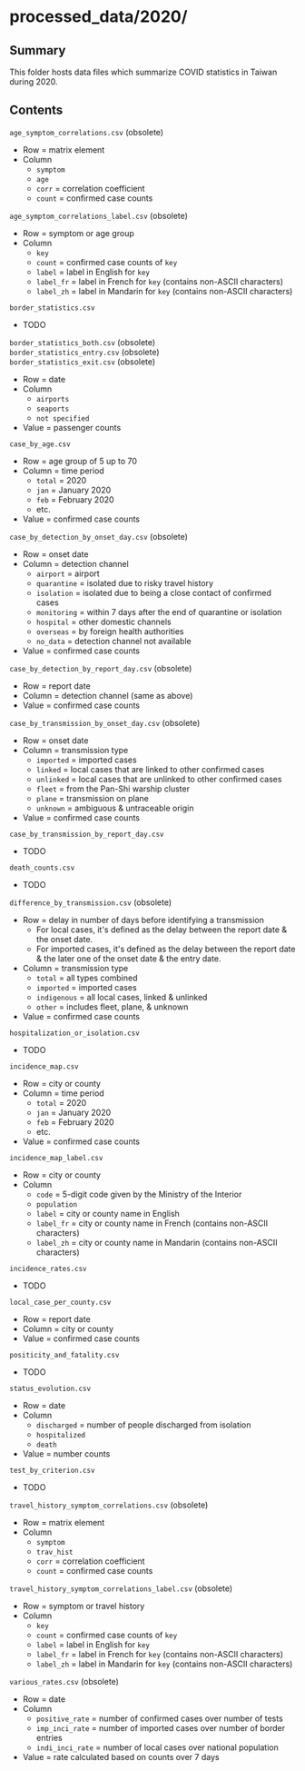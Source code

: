 processed_data/2020/
====================


Summary
-------

This folder hosts data files which summarize COVID statistics in Taiwan during 2020.


Contents
--------

`age_symptom_correlations.csv` (obsolete)
- Row = matrix element
- Column
  - `symptom`
  - `age`
  - `corr` = correlation coefficient
  - `count` = confirmed case counts

`age_symptom_correlations_label.csv` (obsolete)
- Row = symptom or age group
- Column
  - `key`
  - `count` = confirmed case counts of `key`
  - `label` = label in English for `key`
  - `label_fr` = label in French for `key` (contains non-ASCII characters)
  - `label_zh` = label in Mandarin for `key` (contains non-ASCII characters)

`border_statistics.csv`
- TODO

`border_statistics_both.csv` (obsolete)  
`border_statistics_entry.csv` (obsolete)  
`border_statistics_exit.csv` (obsolete)
- Row = date
- Column
  - `airports`
  - `seaports`
  - `not specified`
- Value = passenger counts

`case_by_age.csv`
- Row = age group of 5 up to 70
- Column = time period
  - `total` = 2020
  - `jan` = January 2020
  - `feb` = February 2020
  - etc.
- Value = confirmed case counts

`case_by_detection_by_onset_day.csv` (obsolete)
- Row = onset date
- Column = detection channel
  - `airport` = airport
  - `quarantine` = isolated due to risky travel history
  - `isolation` = isolated due to being a close contact of confirmed cases
  - `monitoring` = within 7 days after the end of quarantine or isolation
  - `hospital` = other domestic channels
  - `overseas` = by foreign health authorities
  - `no_data` = detection channel not available
- Value = confirmed case counts

`case_by_detection_by_report_day.csv` (obsolete)
- Row = report date
- Column = detection channel (same as above)
- Value = confirmed case counts

`case_by_transmission_by_onset_day.csv` (obsolete)
- Row = onset date
- Column = transmission type
  - `imported` = imported cases 
  - `linked` = local cases that are linked to other confirmed cases
  - `unlinked` = local cases that are unlinked to other confirmed cases
  - `fleet` = from the Pan-Shi warship cluster
  - `plane` = transmission on plane
  - `unknown` = ambiguous & untraceable origin
- Value = confirmed case counts

`case_by_transmission_by_report_day.csv`
- TODO

`death_counts.csv`
- TODO

`difference_by_transmission.csv` (obsolete)
- Row = delay in number of days before identifying a transmission
  - For local cases, it's defined as the delay between the report date & the onset date.
  - For imported cases, it's defined as the delay between the report date & the later one of the onset date & the entry date.
- Column = transmission type
  - `total` = all types combined
  - `imported` = imported cases
  - `indigenous` = all local cases, linked & unlinked
  - `other` = includes fleet, plane, & unknown
- Value = confirmed case counts

`hospitalization_or_isolation.csv`
- TODO

`incidence_map.csv`
- Row = city or county
- Column = time period
  - `total` = 2020
  - `jan` = January 2020
  - `feb` = February 2020
  - etc.
- Value = confirmed case counts

`incidence_map_label.csv`
- Row = city or county
- Column
  - `code` = 5-digit code given by the Ministry of the Interior
  - `population`
  - `label` = city or county name in English
  - `label_fr` = city or county name in French (contains non-ASCII characters)
  - `label_zh` = city or county name in Mandarin (contains non-ASCII characters)

`incidence_rates.csv`
- TODO

`local_case_per_county.csv`
- Row = report date
- Column = city or county
- Value = confirmed case counts

`positicity_and_fatality.csv`
- TODO

`status_evolution.csv`
- Row = date
- Column
  - `discharged` = number of people discharged from isolation
  - `hospitalized`
  - `death`
- Value = number counts

`test_by_criterion.csv`
- TODO

`travel_history_symptom_correlations.csv` (obsolete)
- Row = matrix element
- Column
  - `symptom`
  - `trav_hist`
  - `corr` = correlation coefficient
  - `count` = confirmed case counts

`travel_history_symptom_correlations_label.csv` (obsolete)
- Row = symptom or travel history
- Column
  - `key`
  - `count` = confirmed case counts of `key`
  - `label` = label in English for `key`
  - `label_fr` = label in French for `key` (contains non-ASCII characters)
  - `label_zh` = label in Mandarin for `key` (contains non-ASCII characters)

`various_rates.csv` (obsolete)
- Row = date
- Column
  - `positive_rate` = number of confirmed cases over number of tests
  - `imp_inci_rate` = number of imported cases over number of border entries
  - `indi_inci_rate` = number of local cases over national population
- Value = rate calculated based on counts over 7 days
